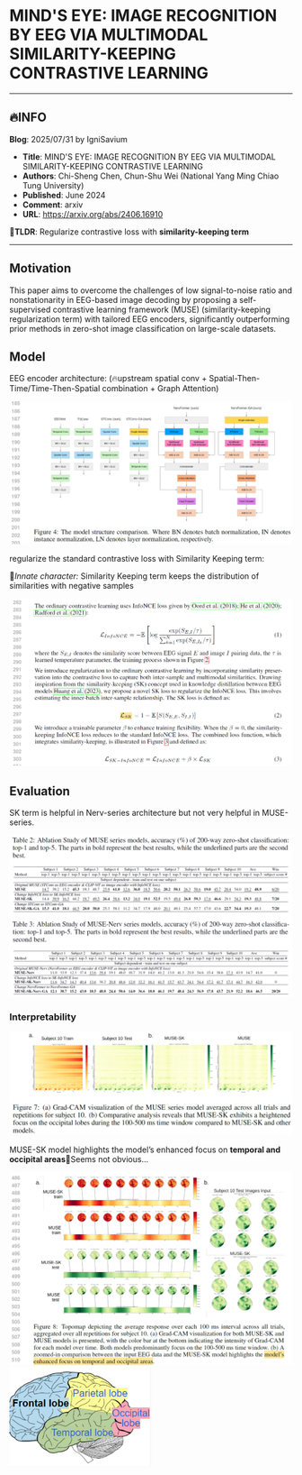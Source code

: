 # MIND'S EYE: IMAGE RECOGNITION BY EEG VIA MULTIMODAL SIMILARITY-KEEPING CONTRASTIVE LEARNING

---

## 🔥INFO

**Blog**: 2025/07/31 by IgniSavium

- **Title**: MIND'S EYE: IMAGE RECOGNITION BY EEG VIA MULTIMODAL SIMILARITY-KEEPING CONTRASTIVE LEARNING
- **Authors**: Chi-Sheng Chen, Chun-Shu Wei (National Yang Ming Chiao Tung University)
- **Published**: June 2024
- **Comment**: arxiv
- **URL**: https://arxiv.org/abs/2406.16910

🥜**TLDR**: Regularize contrastive loss with **similarity-keeping term**

---

## Motivation

This paper aims to overcome the challenges of low signal-to-noise ratio and nonstationarity in EEG-based image decoding by proposing a self-supervised contrastive learning framework (MUSE) (similarity-keeping regularization term) with tailored EEG encoders, significantly outperforming prior methods in zero-shot image classification on large-scale datasets.

## Model

EEG encoder architecture: (🔥upstream spatial conv + Spatial-Then-Time/Time-Then-Spatial combination + Graph Attention)

<img src="MIND'S EYE-IMAGE RECOGNITION BY EEG VIA MULTIMODAL SIMILARITY-KEEPING CONTRASTIVE LEARNING.assets\image-20250731232009059.png" alt="image-20250731232009059" style="zoom:50%;" />

regularize the standard contrastive loss with Similarity Keeping term:

🤔*Innate character:* Similarity Keeping term keeps the distribution of similarities with negative samples

<img src="MIND'S EYE-IMAGE RECOGNITION BY EEG VIA MULTIMODAL SIMILARITY-KEEPING CONTRASTIVE LEARNING.assets\image-20250731232215133.png" alt="image-20250731232215133" style="zoom: 80%;" />

## Evaluation

SK term is helpful in Nerv-series architecture but not very helpful in MUSE-series.

<img src="MIND'S EYE-IMAGE RECOGNITION BY EEG VIA MULTIMODAL SIMILARITY-KEEPING CONTRASTIVE LEARNING.assets\image-20250731232321568.png" alt="image-20250731232321568" style="zoom:50%;" />

### Interpretability

<img src="MIND'S EYE-IMAGE RECOGNITION BY EEG VIA MULTIMODAL SIMILARITY-KEEPING CONTRASTIVE LEARNING.assets\image-20250731232448094.png" alt="image-20250731232448094" style="zoom:50%;" />

MUSE-SK model highlights the model’s enhanced focus on **temporal and occipital areas**🧐Seems not obvious...

<img src="MIND'S EYE-IMAGE RECOGNITION BY EEG VIA MULTIMODAL SIMILARITY-KEEPING CONTRASTIVE LEARNING.assets\image-20250731232517426.png" alt="image-20250731232517426" style="zoom:50%;" />

<img src="MIND'S EYE-IMAGE RECOGNITION BY EEG VIA MULTIMODAL SIMILARITY-KEEPING CONTRASTIVE LEARNING.assets\image-20250731232701263.png" alt="image-20250731232701263" style="zoom: 80%;" />
